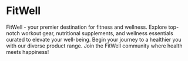 # FitWell
 FitWell - your premier destination for fitness and wellness. Explore top-notch workout gear, nutritional supplements, and wellness essentials curated to elevate your well-being. Begin your journey to a healthier you with our diverse product range. Join the FitWell community where health meets happiness!
